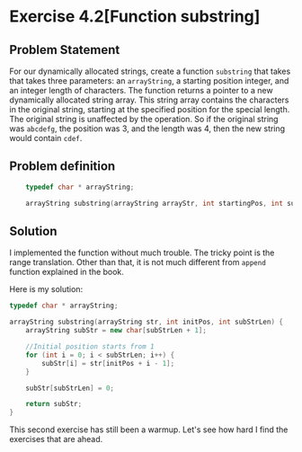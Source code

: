 # Exercise 4.2[Function substring]

## Problem Statement

For our dynamically allocated strings, create a function `substring` that takes
that takes three parameters: an `arrayString`, a starting position integer, and
an integer length of characters. The function returns a pointer to a new
dynamically allocated string array. This string array contains the characters in
the original string, starting at the specified position for the special length.
The original string is unaffected by the operation. So if the original string
was `abcdefg`, the position was 3, and the length was 4, then the new string
would contain `cdef`.

## Problem definition

```cpp
    typedef char * arrayString;

    arrayString substring(arrayString arrayStr, int startingPos, int subStrLen);
```

## Solution

I implemented the function without much trouble. The tricky point is the range
translation. Other than that, it is not much different from `append` function
explained in the book.

Here is my solution:

```cpp
typedef char * arrayString;

arrayString substring(arrayString str, int initPos, int subStrLen) {
	arrayString subStr = new char[subStrLen + 1];

	//Initial position starts from 1
	for (int i = 0; i < subStrLen; i++) {
        subStr[i] = str[initPos + i - 1];
	}

	subStr[subStrLen] = 0;

	return subStr;
}
```

This second exercise has still been a warmup. Let's see how hard I find the
exercises that are ahead.
